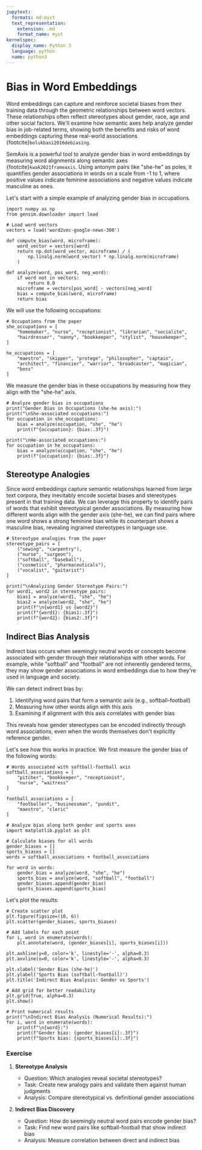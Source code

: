 ```yaml
---
jupytext:
  formats: md:myst
  text_representation:
    extension: .md
    format_name: myst
kernelspec:
  display_name: Python 3
  language: python
  name: python3
---
```



# Bias in Word Embeddings

Word embeddings can capture and reinforce societal biases from their training data through the geometric relationships between word vectors. These relationships often reflect stereotypes about gender, race, age and other social factors. We'll examine how semantic axes help analyze gender bias in job-related terms, showing both the benefits and risks of word embeddings capturing these real-world associations {footcite}`bolukbasi2016debiasing`.

SemAxis is a powerful tool to analyze gender bias in word embeddings by measuring word alignments along semantic axes {footcite}`kwak2021frameaxis`. Using antonym pairs like "she-he" as poles, it quantifies gender associations in words on a scale from -1 to 1, where positive values indicate feminine associations and negative values indicate masculine as ones.

Let's start with a simple example of analyzing gender bias in occupations.

```{code-cell} ipython3
import numpy as np
from gensim.downloader import load

# Load word vectors
vectors = load('word2vec-google-news-300')

def compute_bias(word, microframe):
    word_vector = vectors[word]
    return np.dot(word_vector, microframe) / (
        np.linalg.norm(word_vector) * np.linalg.norm(microframe)
    )

def analyze(word, pos_word, neg_word):
    if word not in vectors:
        return 0.0
    microframe = vectors[pos_word] - vectors[neg_word]
    bias = compute_bias(word, microframe)
    return bias
```

We will use the following occupations:

```{code-cell} ipython3
# Occupations from the paper
she_occupations = [
    "homemaker", "nurse", "receptionist", "librarian", "socialite",
    "hairdresser", "nanny", "bookkeeper", "stylist", "housekeeper",
]

he_occupations = [
    "maestro", "skipper", "protege", "philosopher", "captain",
    "architect", "financier", "warrior", "broadcaster", "magician",
    "boss"
]
```

We measure the gender bias in these occupations by measuring how they align with the "she-he" axis.

```{code-cell} ipython3
# Analyze gender bias in occupations
print("Gender Bias in Occupations (she-he axis):")
print("\nShe-associated occupations:")
for occupation in she_occupations:
    bias = analyze(occupation, "she", "he")
    print(f"{occupation}: {bias:.3f}")

print("\nHe-associated occupations:")
for occupation in he_occupations:
    bias = analyze(occupation, "she", "he")
    print(f"{occupation}: {bias:.3f}")
```

## Stereotype Analogies

Since word embeddings capture semantic relationships learned from large text corpora, they inevitably encode societal biases and stereotypes present in that training data. We can leverage this property to identify pairs of words that exhibit stereotypical gender associations. By measuring how different words align with the gender axis (she-he), we can find pairs where one word shows a strong feminine bias while its counterpart shows a masculine bias, revealing ingrained stereotypes in language use.


```{code-cell} ipython3
# Stereotype analogies from the paper
stereotype_pairs = [
    ("sewing", "carpentry"),
    ("nurse", "surgeon"),
    ("softball", "baseball"),
    ("cosmetics", "pharmaceuticals"),
    ("vocalist", "guitarist")
]

print("\nAnalyzing Gender Stereotype Pairs:")
for word1, word2 in stereotype_pairs:
    bias1 = analyze(word1, "she", "he")
    bias2 = analyze(word2, "she", "he")
    print(f"\n{word1} vs {word2}")
    print(f"{word1}: {bias1:.3f}")
    print(f"{word2}: {bias2:.3f}")
```

## Indirect Bias Analysis

Indirect bias occurs when seemingly neutral words or concepts become associated with gender through their relationships with other words. For example, while "softball" and "football" are not inherently gendered terms, they may show gender associations in word embeddings due to how they're used in language and society.

We can detect indirect bias by:
1. Identifying word pairs that form a semantic axis (e.g., softball-football)
2. Measuring how other words align with this axis
3. Examining if alignment with this axis correlates with gender bias

This reveals how gender stereotypes can be encoded indirectly through word associations, even when the words themselves don't explicitly reference gender.

Let's see how this works in practice. We first measure the gender bias of the following words:

```{code-cell} ipython3
# Words associated with softball-football axis
softball_associations = [
    "pitcher", "bookkeeper", "receptionist",
    "nurse", "waitress"
]

football_associations = [
    "footballer", "businessman", "pundit",
    "maestro", "cleric"
]

# Analyze bias along both gender and sports axes
import matplotlib.pyplot as plt

# Calculate biases for all words
gender_biases = []
sports_biases = []
words = softball_associations + football_associations

for word in words:
    gender_bias = analyze(word, "she", "he")
    sports_bias = analyze(word, "softball", "football")
    gender_biases.append(gender_bias)
    sports_biases.append(sports_bias)
```

Let's plot the results:


```{code-cell} ipython3
# Create scatter plot
plt.figure(figsize=(10, 6))
plt.scatter(gender_biases, sports_biases)

# Add labels for each point
for i, word in enumerate(words):
    plt.annotate(word, (gender_biases[i], sports_biases[i]))

plt.axhline(y=0, color='k', linestyle='-', alpha=0.3)
plt.axvline(x=0, color='k', linestyle='-', alpha=0.3)

plt.xlabel('Gender Bias (she-he)')
plt.ylabel('Sports Bias (softball-football)')
plt.title('Indirect Bias Analysis: Gender vs Sports')

# Add grid for better readability
plt.grid(True, alpha=0.3)
plt.show()

# Print numerical results
print("\nIndirect Bias Analysis (Numerical Results):")
for i, word in enumerate(words):
    print(f"\n{word}:")
    print(f"Gender bias: {gender_biases[i]:.3f}")
    print(f"Sports bias: {sports_biases[i]:.3f}")

```
### Exercise

1. **Stereotype Analysis**
   - Question: Which analogies reveal societal stereotypes?
   - Task: Create new analogy pairs and validate them against human judgments
   - Analysis: Compare stereotypical vs. definitional gender associations

2. **Indirect Bias Discovery**
   - Question: How do seemingly neutral word pairs encode gender bias?
   - Task: Find new word pairs like softball-football that show indirect bias
   - Analysis: Measure correlation between direct and indirect bias

```{footbibliography}
```
